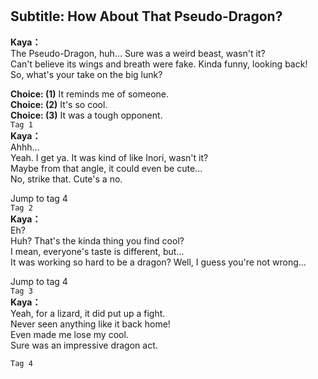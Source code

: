# 

  
## Subtitle: How About That Pseudo-Dragon?
  
**Kaya：**  
The Pseudo-Dragon, huh... Sure was a weird beast, wasn't it?  
Can't believe its wings and breath were fake. Kinda funny, looking back!  
So, what's your take on the big lunk?  
  
**Choice: (1)**  It reminds me of someone.  
**Choice: (2)**  It's so cool.  
**Choice: (3)**  It was a tough opponent.  
`Tag 1`  
**Kaya：**  
Ahhh...  
 Yeah. I get ya. It was kind of like Inori, wasn't it?  
Maybe from that angle, it could even be cute...  
No, strike that. Cute's a no.  
  
Jump to tag 4  
`Tag 2`  
**Kaya：**  
Eh?  
 Huh? That's the kinda thing you find cool?  
I mean, everyone's taste is different, but...  
It was working so hard to be a dragon? Well, I guess you're not wrong...  
  
Jump to tag 4  
`Tag 3`  
**Kaya：**  
Yeah, for a lizard, it did put up a fight.  
Never seen anything like it back home!  
Even made me lose my cool.  
 Sure was an impressive dragon act.  
  
`Tag 4`  
